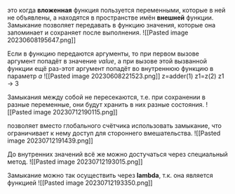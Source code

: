 это когда __вложенная__ функция пользуется переменными, которые в ней не объявлены, а находятся в пространстве имён __внешней__ функции. Замыкание позволяет передавать в функцию значения, которые она запоминает и сохраняет после выполнения.
![[Pasted image 20230608195647.png]]

Если в функцию передаются аргументы, то при первом вызове аргумент попадёт в значение _value_, а при вызове этой вызванной функции ещё раз-этот аргумент попадёт во внутреннюю функцию в параметр _a_
![[Pasted image 20230608221523.png]]
z=adder(1)
z1=z(2)
z1 -> 3

Замыкания между собой не пересекаются, т.е. при сохранении в разные переменные, они будут хранить в них разные состояния.
![[Pasted image 20230712190115.png]]

позволяет вместо глобального счётчика использовать замыкание, что ограничивает к нему доступ для стороннего вмешательства.
![[Pasted image 20230712191439.png]]

До внутренних значений всё же можно достучаться через специальный метод.
![[Pasted image 20230712193015.png]]

Замыкание можно так осуществить через __lambda__, т.к. она является функцией
![[Pasted image 20230712193350.png]]